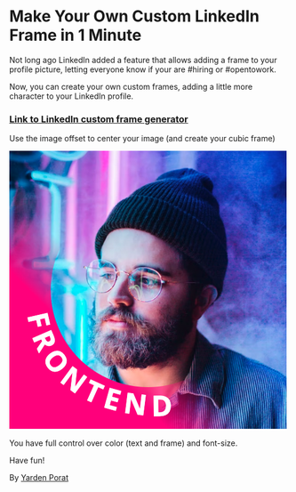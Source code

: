 # Make Your Own Custom LinkedIn Frame in 1 Minute

Not long ago LinkedIn added a feature that allows adding a frame to your profile picture, letting everyone know if your are #hiring or #opentowork.

Now, you can create your own custom frames, adding a little more character to your LinkedIn profile.

### [Link to LinkedIn custom frame generator](https://frame-generator.com/)

Use the image offset to center your image (and create your cubic frame)

[![example image](example.png)](https://frame-generator.com/)

You have full control over color (text and frame) and font-size.

Have fun!

By [Yarden Porat](https://www.linkedin.com/in/yarden-porat/)
